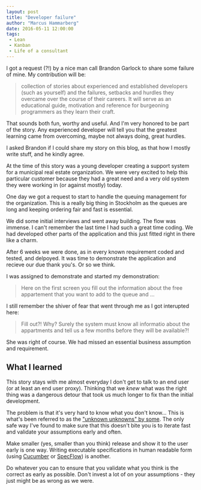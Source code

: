 ```yaml
---
layout: post
title: "Developer failure"
author: "Marcus Hammarberg"
date: 2016-05-11 12:00:00
tags:
 - Lean
 - Kanban
 - Life of a consultant
---
```


I got a request (?!) by a nice man call Brandon Garlock to share some failure of mine. My contribution will be: 

> collection of stories about experienced and established developers (such as yourself) and the failures, setbacks and hurdles they overcame over the course of their careers. It will serve as an educational guide, motivation and reference for burgeoning programmers as they learn their craft. 

That sounds both fun, worthy and useful. And I'm very honored to be part of the story. Any experienced developer will tell you that the greatest learning came from overcoming, maybe not always doing, great hurdles.

I asked Brandon if I could share my story on this blog, as that how I mostly write stuff, and he kindly agree. 

<a name='more'></a>

At the time of this story was a young developer creating a support system for a municipal real estate organization. We were very excited to help this particular customer because they had a great need and a very old system they were working in (or against mostly) today. 

One day we got a request to start to handle the queuing management for the organization. This is a really big thing in Stockholm as the queues are long and keeping ordering fair and fast is essential. 

We did some initial interviews and went away building. The flow was immense. I can't remember the last time I had such a great time coding. We had developed other parts of the application and this just fitted right in there like a charm. 

After 6 weeks we were done, as in every known requirement coded and tested, and delpoyed.  It was time to demonstrate the application and recieve our due thank you's. Or so we think. 

I was assigned to demonstrate and started my demonstration: 

> Here on the first screen you fill out the information about the free appartement that you want to add to the queue and ...

I still remember the shiver of fear that went through me as I got interupted here: 

> Fill out?! Why? Surely the system must know all informatio about the appartments and tell us a few months before they will be available?! 

She was right of course. We had missed an essential business assumption and requirement. 

## What I learned

This story stays with me almost everyday I don't get to talk to an end user (or at least an end user proxy). Thinking that we *knew* what was the right thing was a dangerous detour that took us much longer to fix than the initial development. 

The problem is that it's very hard to know what you don't know… This is what's been referred to as the ["unknown unknowns" by some](https://www.wikiwand.com/en/There_are_known_knowns). The only safe way I've found to make sure that this doesn't bite you is to iterate fast and validate your assumptions early and often. 

Make smaller (yes, smaller than you think) release and show it to the user early is one way. Writing executable specifications in human readable form (using [Cucumber](https://cucumber.io/) or [SpecFlow](http://www.specflow.org)) is another.

Do whatever you can to ensure that you validate what you think is the correct as early as possible. Don't invest a lot of on your assumptions - they just might be as wrong as we were.